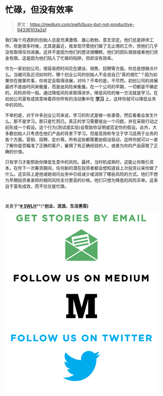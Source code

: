 # 忙碌，但没有效率

> 原文：<https://medium.com/swlh/busy-but-not-productive-94336103a2a1>

我们每个月遇到的创始人总是充满激情、雄心勃勃、意志坚定。他们总是拼命工作。但是很多时候，尤其是最近，我发现尽管他们做了无止境的工作，但他们几乎没有取得任何进展。这并不是因为他们的想法很糟糕，他们的团队很弱或者他们资金有限。这是因为他们陷入了忙碌的陷阱，但却没有效率。

作为一家初创公司，很容易把时间花在建设、销售、招聘等方面。你总是想做点什么。当被问及近况如何时，哪个创业公司的创始人不会说自己“真的很忙”？因为如果你在做某件事，你肯定会取得进展，对吗？不幸的是，不尽然。初创公司的进展最终不是由时间来衡量，而是由风险来衡量。在一个公司的早期，一切都是不确定的，风险非同一般。通过降低风险来取得进步。降低风险的唯一方法就是学习。在初创公司富有成效意味着将你所有的活动集中在 [**学习**](http://venturegeneratedcontent.com/2014/02/18/know-what-youve-learned-not-what-youve-done/) 上，这样你就可以降低业务中的风险。

不幸的是，对于许多创业公司来说，学习的形式是做一些事情，然后看看会发生什么。那不是学习。那只是忙而已。真正的学习需要提出一个问题，并在采取行动之前形成一个假设。这个行为(测试或实验)会帮助你证明或否定你的假设。此外，大多数创始人只考虑在他们产品的背景下学习。但是高效和专注于学习适用于业务的各个方面。营销、招聘、定价等。所有这些都需要由假设驱动，这样你就可以一直了解你是否瞄准了正确的客户，雇佣了有正确经验的人，或者为你的产品获取了正确的价值。

只有学习才能帮助你降低生意中的风险。最终，当时机成熟时，这能让你吸引资本。在你下一次筹资期间，任何新的潜在投资者都会想知道自上次投资以来你做了什么。这实际上是他或她询问业务中已经减少或消除了哪些风险的方式。他们不想为早期投资者承担的相同风险支付更高的价格。他们只想为降低的风险买单。这来自于富有成效，而不仅仅是忙碌。

![](img/c1192ebad88d6b1fc6ae1d6a2bc61154.png)

发表于*[**# SWLH**](https://medium.com/swlh)**(***创业、流浪、生活黑客)**

*[![](img/de26c089e79a3a2a25d2b750ff6db50f.png)](http://supply.us9.list-manage.com/subscribe?u=310af6eb2240d299c7032ef6c&id=d28d8861ad)**[![](img/f47a578114e0a96bdfabc3a5400688d5.png)](https://medium.com/swlh)**[![](img/c1351daa9c4f0c8ac516addb60c82f6b.png)](https://twitter.com/swlh_)*